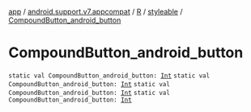 [app](../../../index.md) / [android.support.v7.appcompat](../../index.md) / [R](../index.md) / [styleable](index.md) / [CompoundButton_android_button](.)

# CompoundButton_android_button

`static val CompoundButton_android_button: `[`Int`](https://kotlinlang.org/api/latest/jvm/stdlib/kotlin/-int/index.html)
`static val CompoundButton_android_button: `[`Int`](https://kotlinlang.org/api/latest/jvm/stdlib/kotlin/-int/index.html)
`static val CompoundButton_android_button: `[`Int`](https://kotlinlang.org/api/latest/jvm/stdlib/kotlin/-int/index.html)
`static val CompoundButton_android_button: `[`Int`](https://kotlinlang.org/api/latest/jvm/stdlib/kotlin/-int/index.html)